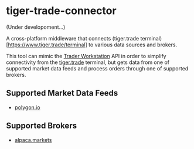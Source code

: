 # tiger-trade-connector
(Under developoment...)

A cross-platform middleware that connects (tiger.trade terminal)[https://www.tiger.trade/terminal] to various data sources and brokers.

This tool can mimic the [Trader Workstation](https://www.interactivebrokers.com/en/trading/tws.php) API in order to simplify connectivity from the [tiger.trade](https://www.tiger.trade) terminal, but gets data from one of supported market data feeds and process orders through one of supported brokers.

## Supported Market Data Feeds
* [polygon.io](https://polygon.io/)

## Supported Brokers
* [alpaca.markets](https://alpaca.markets/)
